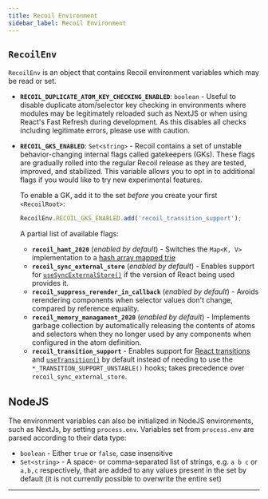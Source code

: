 ```yaml
---
title: Recoil Environment
sidebar_label: Recoil Environment
---
```


## `RecoilEnv`

`RecoilEnv` is an object that contains Recoil environment variables which may be read or set.

- **`RECOIL_DUPLICATE_ATOM_KEY_CHECKING_ENABLED`**: `boolean` - Useful to disable duplicate atom/selector key checking in environments where modules may be legitimately reloaded such as NextJS or when using React's Fast Refresh during development. As this disables all checks including legitimate errors, please use with caution.
- **`RECOIL_GKS_ENABLED`**: `Set<string>` - Recoil contains a set of unstable behavior-changing internal flags called gatekeepers (GKs). These flags are gradually rolled into the regular Recoil release as they are tested, improved, and stabilized. This variable allows you to opt in to additional flags if you would like to try new experimental features.

  To enable a GK, add it to the set _before_ you create your first `<RecoilRoot>`:

  ```jsx
  RecoilEnv.RECOIL_GKS_ENABLED.add('recoil_transition_support');
  ```

  A partial list of available flags:

  - **`recoil_hamt_2020`** (_enabled by default_) - Switches the `Map<K, V>` implementation to a [hash array mapped trie](https://en.wikipedia.org/wiki/Hash_array_mapped_trie)
  - **`recoil_sync_external_store`** (_enabled by default_) - Enables support for [`useSyncExternalStore()`](https://react.dev/reference/react/useSyncExternalStore) if the version of React being used provides it.
  - **`recoil_suppress_rerender_in_callback`** (_enabled by default_) - Avoids rerendering components when selector values don't change, compared by reference equality.
  - **`recoil_memory_managament_2020`** (_enabled by default_) - Implements garbage collection by automatically releasing the contents of atoms and selectors when they no longer used by any components when configured in the atom definition.
  - **`recoil_transition_support`** - Enables support for [React transitions](/docs/guides/transitions) and [`useTransition()`](https://react.dev/reference/react/useTransition) by default instead of needing to use the `*_TRANSITION_SUPPORT_UNSTABLE()` hooks; takes precedence over `recoil_sync_external_store`.

## NodeJS

The environment variables can also be initialized in NodeJS environments, such as NextJs, by setting `process.env`. Variables set from `process.env` are parsed according to their data type:

- `boolean` - Either `true` or `false`, case insensitive
- `Set<string>` - A space- or comma-separated list of strings, e.g. `a b c` or `a,b,c` respectively, that are added to any values present in the set by default (it is not currently possible to overwrite the entire set)

---
